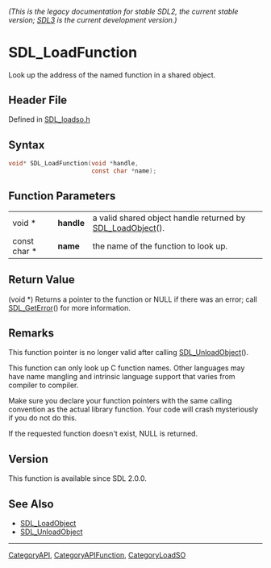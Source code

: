 ###### (This is the legacy documentation for stable SDL2, the current stable version; [SDL3](https://wiki.libsdl.org/SDL3/) is the current development version.)
# SDL_LoadFunction

Look up the address of the named function in a shared object.

## Header File

Defined in [SDL_loadso.h](https://github.com/libsdl-org/SDL/blob/SDL2/include/SDL_loadso.h)

## Syntax

```c
void* SDL_LoadFunction(void *handle,
                       const char *name);
```

## Function Parameters

|              |            |                                                                              |
| ------------ | ---------- | ---------------------------------------------------------------------------- |
| void *       | **handle** | a valid shared object handle returned by [SDL_LoadObject](SDL_LoadObject)(). |
| const char * | **name**   | the name of the function to look up.                                         |

## Return Value

(void *) Returns a pointer to the function or NULL if there was an error;
call [SDL_GetError](SDL_GetError)() for more information.

## Remarks

This function pointer is no longer valid after calling
[SDL_UnloadObject](SDL_UnloadObject)().

This function can only look up C function names. Other languages may have
name mangling and intrinsic language support that varies from compiler to
compiler.

Make sure you declare your function pointers with the same calling
convention as the actual library function. Your code will crash
mysteriously if you do not do this.

If the requested function doesn't exist, NULL is returned.

## Version

This function is available since SDL 2.0.0.

## See Also

- [SDL_LoadObject](SDL_LoadObject)
- [SDL_UnloadObject](SDL_UnloadObject)

----
[CategoryAPI](CategoryAPI), [CategoryAPIFunction](CategoryAPIFunction), [CategoryLoadSO](CategoryLoadSO)

